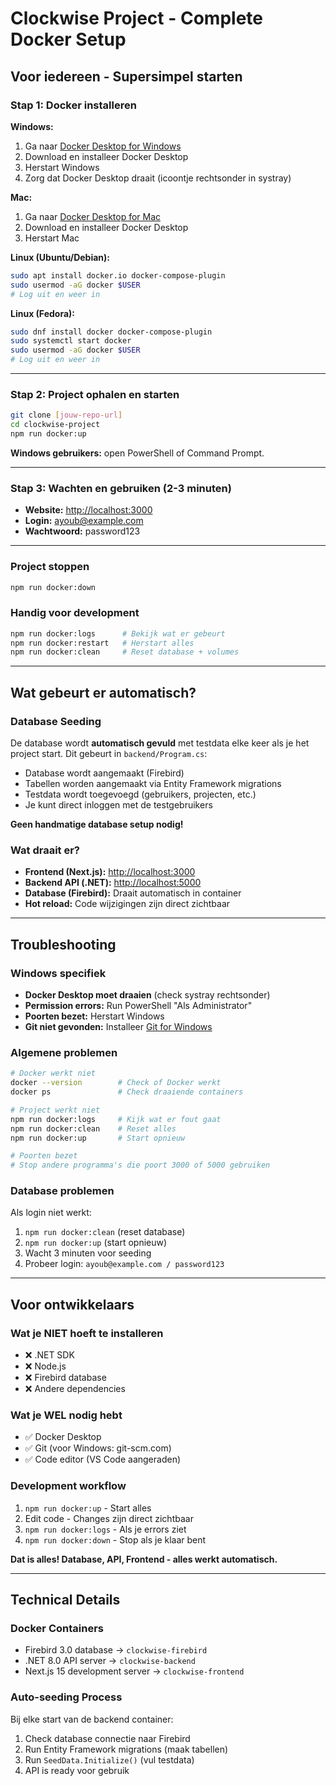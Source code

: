 # Clockwise Project - Complete Docker Setup

## Voor iedereen - Supersimpel starten

### Stap 1: Docker installeren

**Windows:**

1. Ga naar [Docker Desktop for Windows](https://www.docker.com/products/docker-desktop/)
2. Download en installeer Docker Desktop
3. Herstart Windows
4. Zorg dat Docker Desktop draait (icoontje rechtsonder in systray)

**Mac:**

1. Ga naar [Docker Desktop for Mac](https://www.docker.com/products/docker-desktop/)
2. Download en installeer Docker Desktop
3. Herstart Mac

**Linux (Ubuntu/Debian):**

```bash
sudo apt install docker.io docker-compose-plugin
sudo usermod -aG docker $USER
# Log uit en weer in
```

**Linux (Fedora):**

```bash
sudo dnf install docker docker-compose-plugin
sudo systemctl start docker
sudo usermod -aG docker $USER
# Log uit en weer in
```

---

### Stap 2: Project ophalen en starten

```bash
git clone [jouw-repo-url]
cd clockwise-project
npm run docker:up
```

**Windows gebruikers:** open PowerShell of Command Prompt.

---

### Stap 3: Wachten en gebruiken (2-3 minuten)

* **Website:** [http://localhost:3000](http://localhost:3000)
* **Login:** [ayoub@example.com](mailto:ayoub@example.com)
* **Wachtwoord:** password123

---

### Project stoppen

```bash
npm run docker:down
```

### Handig voor development

```bash
npm run docker:logs      # Bekijk wat er gebeurt
npm run docker:restart   # Herstart alles
npm run docker:clean     # Reset database + volumes
```

---

## Wat gebeurt er automatisch?

### Database Seeding

De database wordt **automatisch gevuld** met testdata elke keer als je het project start. Dit gebeurt in `backend/Program.cs`:

* Database wordt aangemaakt (Firebird)
* Tabellen worden aangemaakt via Entity Framework migrations
* Testdata wordt toegevoegd (gebruikers, projecten, etc.)
* Je kunt direct inloggen met de testgebruikers

**Geen handmatige database setup nodig!**

### Wat draait er?

* **Frontend (Next.js):** [http://localhost:3000](http://localhost:3000)
* **Backend API (.NET):** [http://localhost:5000](http://localhost:5000)
* **Database (Firebird):** Draait automatisch in container
* **Hot reload:** Code wijzigingen zijn direct zichtbaar

---

## Troubleshooting

### Windows specifiek

* **Docker Desktop moet draaien** (check systray rechtsonder)
* **Permission errors:** Run PowerShell "Als Administrator"
* **Poorten bezet:** Herstart Windows
* **Git niet gevonden:** Installeer [Git for Windows](https://git-scm.com/download/win)

### Algemene problemen

```bash
# Docker werkt niet
docker --version        # Check of Docker werkt
docker ps               # Check draaiende containers

# Project werkt niet  
npm run docker:logs     # Kijk wat er fout gaat
npm run docker:clean    # Reset alles
npm run docker:up       # Start opnieuw

# Poorten bezet
# Stop andere programma's die poort 3000 of 5000 gebruiken
```

### Database problemen

Als login niet werkt:

1. `npm run docker:clean` (reset database)
2. `npm run docker:up` (start opnieuw)
3. Wacht 3 minuten voor seeding
4. Probeer login: `ayoub@example.com / password123`

---

## Voor ontwikkelaars

### Wat je NIET hoeft te installeren

* ❌ .NET SDK
* ❌ Node.js
* ❌ Firebird database
* ❌ Andere dependencies

### Wat je WEL nodig hebt

* ✅ Docker Desktop
* ✅ Git (voor Windows: git-scm.com)
* ✅ Code editor (VS Code aangeraden)

### Development workflow

1. `npm run docker:up` - Start alles
2. Edit code - Changes zijn direct zichtbaar
3. `npm run docker:logs` - Als je errors ziet
4. `npm run docker:down` - Stop als je klaar bent

**Dat is alles! Database, API, Frontend - alles werkt automatisch.**

---

## Technical Details

### Docker Containers

* Firebird 3.0 database → `clockwise-firebird`
* .NET 8.0 API server → `clockwise-backend`
* Next.js 15 development server → `clockwise-frontend`

### Auto-seeding Process

Bij elke start van de backend container:

1. Check database connectie naar Firebird
2. Run Entity Framework migrations (maak tabellen)
3. Run `SeedData.Initialize()` (vul testdata)
4. API is ready voor gebruik
